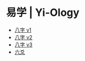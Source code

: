 # 易学 | Yi-Ology

- [八字 v1](ba-zi_v1.html)
- [八字 v2](ba-zi_v2.html)
- [八字 v3](ba-zi_v3.html)
- [六爻](liu-yao.html)
